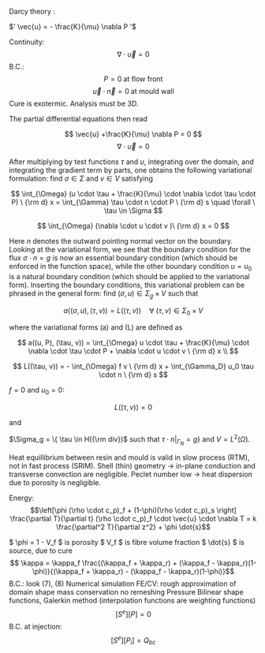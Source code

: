 Darcy theory : 


$' \vec{u} = - \frac{K}{\mu} \nabla P '$


Continuity: $$ \nabla \cdot \vec{u} = 0 $$
B.C.: $$ P = 0 \; \text{at flow front}$$ $$ \vec{u} \cdot \vec{n} = 0 \; \text{at mould wall}$$
Cure is exotermic. Analysis must be 3D. 

The partial differential equations then read

$$ \vec{u} +\frac{K}{\mu} \nabla P = 0 $$
$$ \nabla \cdot \vec{u} = 0 $$

After multiplying by test functions $\tau$ and $\upsilon$, integrating over the domain, and integrating the gradient term by parts, one obtains the following variational formulation: find $\sigma \in \Sigma$ and $v \in V$ satisfying

$$ \int_{\Omega} (u \cdot \tau + \frac{K}{\mu} \cdot \nabla \cdot \tau \cdot P) \ {\rm d} x = \int_{\Gamma} \tau \cdot n \cdot P \ {\rm d} s \quad \forall \ \tau \in \Sigma $$

$$ \int_{\Omega} (\nabla \cdot u \cdot v )\ {\rm d} x = 0 $$ 

Here $n$ denotes the outward pointing normal vector on the boundary. Looking at the variational form, we see that the boundary condition for the flux $\sigma \cdot n = g$ is now an essential boundary condition (which should be enforced in the function space), while the other boundary condition $u = u_0$ is a natural boundary condition (which should be applied to the variational form). Inserting the boundary conditions, this variational problem can be phrased in the general form: find $(\sigma, u) \in \Sigma_g \times V$ such that

$$ a((\sigma, u), (\tau, v)) = L((\tau, v)) \quad \forall \ (\tau, v) \in \Sigma_0 \times V $$

where the variational forms \(a\) and \(L\) are defined as

$$ a((u, P), (\tau, v)) = \int_{\Omega} u \cdot \tau + \frac{K}{\mu} \cdot \nabla \cdot \tau \cdot P + \nabla \cdot u \cdot v \ {\rm d} x \\ $$

$$ L((\tau, v)) = - \int_{\Omega} f v \ {\rm d} x + \int_{\Gamma_D} u_0 \tau \cdot n \ {\rm d} s $$


$f=0$ and $u_0=0$:

$$ L((\tau, v)) = 0  $$

and 

$\Sigma_g = \{ \tau \in H({\rm div})$ such that  $\tau \cdot n|_{\Gamma_N} = g \}$ and $V = L^2(\Omega)$.




Heat equillibrium between resin and mould is valid in slow process (RTM), not in fast process (SRIM). 
Shell (thin) geometry -> in-plane conduction and transverse convection are negligible. 
Peclet number low -> heat dispersion due to porosity is negligible.

Energy: 
$$\left[\phi (\rho \cdot c_p)_f + (1-\phi)(\rho \cdot c_p)_s \right] \frac{\partial T}{\partial t} (\rho \cdot c_p)_f \cdot \vec{u} \cdot \nabla T = k \frac{\partial^2 T}{\partial z^2} + \phi \dot{s}$$

$ \phi = 1 - V_f $ is porosity 
$ V_f $ is fibre volume fraction 
$ \dot{s} $ is source, due to cure
$$ \kappa = \kappa_f \frac{(\kappa_f + \kappa_r) + (\kappa_f - \kappa_r)(1-\phi)}{(\kappa_f + \kappa_r) - (\kappa_f - \kappa_r)(1-\phi)}$$
B.C.: look (7), (8)
Numerical simulation
FE/CV:
rough approximation of domain shape
mass conservation
no remeshing
Pressure
Bilinear shape functions, Galerkin method (interpolation functions are weighting functions)
$$ [S^e] [P] = 0 $$
B.C. at injection: $$ [S^e] [P_i] = Q_{bc} $$
